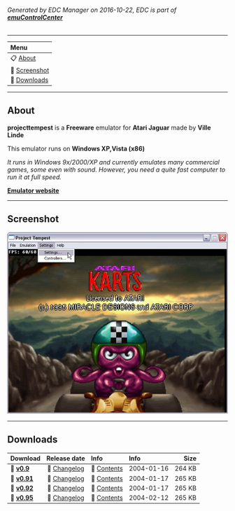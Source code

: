 ###### Generated by EDC Manager on 2016-10-22, EDC is part of [**emuControlCenter**](https://github.com/PhoenixInteractiveNL/emuControlCenter/wiki)
***
| **Menu** |
|:---------|
| :clipboard: [About](#about) |
| :sunrise: [Screenshot](#screenshot) |
| :floppy_disk: [Downloads](#downloads) |
***
## About
**projecttempest** is a **Freeware** emulator for **Atari Jaguar** made by **Ville Linde**

This emulator runs on **Windows XP,Vista (x86)**

_It runs in Windows 9x/2000/XP and currently emulates many commercial games, some even with sound. However, you need a quite fast computer to run it at full speed._

[**Emulator website**](http://pt.emuunlim.com/)
***
## Screenshot
![](https://raw.githubusercontent.com/PhoenixInteractiveNL/edc-masterhook/master/downloadhooks/projecttempest/projecttempest_screen.jpg)
***
## Downloads
| Download | Release date  | Info       | Info       | Size       |
|:---------|:-------------:|:-----------|:-----------|-----------:|
| :floppy_disk: [**v0.9**](https://github.com/PhoenixInteractiveNL/edc-repo0001/raw/master/projecttempest/0.9.7z) | :page_facing_up: [Changelog](https://github.com/PhoenixInteractiveNL/edc-repo0001/raw/master/projecttempest/0.9_changelog.txt) | :mag_right: [Contents](https://github.com/PhoenixInteractiveNL/edc-repo0001/raw/master/projecttempest/0.9_contents.txt) | 2004-01-16 | 264 KB |
| :floppy_disk: [**v0.91**](https://github.com/PhoenixInteractiveNL/edc-repo0001/raw/master/projecttempest/0.91.7z) | :page_facing_up: [Changelog](https://github.com/PhoenixInteractiveNL/edc-repo0001/raw/master/projecttempest/0.91_changelog.txt) | :mag_right: [Contents](https://github.com/PhoenixInteractiveNL/edc-repo0001/raw/master/projecttempest/0.91_contents.txt) | 2004-01-17 | 265 KB |
| :floppy_disk: [**v0.92**](https://github.com/PhoenixInteractiveNL/edc-repo0001/raw/master/projecttempest/0.92.7z) | :page_facing_up: [Changelog](https://github.com/PhoenixInteractiveNL/edc-repo0001/raw/master/projecttempest/0.92_changelog.txt) | :mag_right: [Contents](https://github.com/PhoenixInteractiveNL/edc-repo0001/raw/master/projecttempest/0.92_contents.txt) | 2004-01-17 | 265 KB |
| :floppy_disk: [**v0.95**](https://github.com/PhoenixInteractiveNL/edc-repo0001/raw/master/projecttempest/0.95.7z) | :page_facing_up: [Changelog](https://github.com/PhoenixInteractiveNL/edc-repo0001/raw/master/projecttempest/0.95_changelog.txt) | :mag_right: [Contents](https://github.com/PhoenixInteractiveNL/edc-repo0001/raw/master/projecttempest/0.95_contents.txt) | 2004-02-12 | 265 KB |

